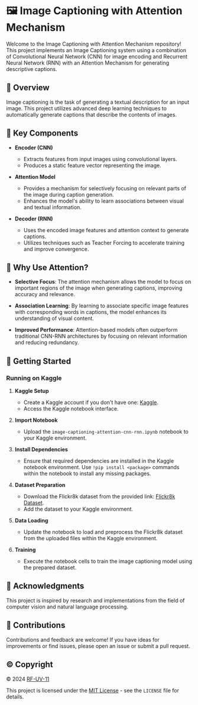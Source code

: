# 🖼️ Image Captioning with Attention Mechanism

Welcome to the Image Captioning with Attention Mechanism repository! This project implements an Image Captioning system using a combination of Convolutional Neural Network (CNN) for image encoding and Recurrent Neural Network (RNN) with an Attention Mechanism for generating descriptive captions.

## 🌟 Overview

Image captioning is the task of generating a textual description for an input image. This project utilizes advanced deep learning techniques to automatically generate captions that describe the contents of images.

## 🔑 Key Components

- **Encoder (CNN)**
  - Extracts features from input images using convolutional layers.
  - Produces a static feature vector representing the image.

- **Attention Model**
  - Provides a mechanism for selectively focusing on relevant parts of the image during caption generation.
  - Enhances the model's ability to learn associations between visual and textual information.

- **Decoder (RNN)**
  - Uses the encoded image features and attention context to generate captions.
  - Utilizes techniques such as Teacher Forcing to accelerate training and improve convergence.

## 🤔 Why Use Attention?

- **Selective Focus**: The attention mechanism allows the model to focus on important regions of the image when generating captions, improving accuracy and relevance.
  
- **Association Learning**: By learning to associate specific image features with corresponding words in captions, the model enhances its understanding of visual content.
  
- **Improved Performance**: Attention-based models often outperform traditional CNN-RNN architectures by focusing on relevant information and reducing redundancy.

## 🚀 Getting Started

### Running on Kaggle

1. **Kaggle Setup**
   - Create a Kaggle account if you don't have one: [Kaggle](https://www.kaggle.com/).
   - Access the Kaggle notebook interface.

2. **Import Notebook**
   - Upload the `image-captioning-attention-cnn-rnn.ipynb` notebook to your Kaggle environment.

3. **Install Dependencies**
   - Ensure that required dependencies are installed in the Kaggle notebook environment. Use `!pip install <package>` commands within the notebook to install any missing packages.

4. **Dataset Preparation**
   - Download the Flickr8k dataset from the provided link: [Flickr8k Dataset](https://www.kaggle.com/datasets/adityajn105/flickr8k/versions/1).
   - Add the dataset to your Kaggle environment.

5. **Data Loading**
   - Update the notebook to load and preprocess the Flickr8k dataset from the uploaded files within the Kaggle environment.

6. **Training**
   - Execute the notebook cells to train the image captioning model using the prepared dataset.

## 🙏 Acknowledgments

This project is inspired by research and implementations from the field of computer vision and natural language processing.

## 🤝 Contributions

Contributions and feedback are welcome! If you have ideas for improvements or find issues, please open an issue or submit a pull request.

## © Copyright

© 2024 [RF-UV-11](https://github.com/RF-UV-11)

This project is licensed under the [MIT License](https://choosealicense.com/licenses/mit/) - see the `LICENSE` file for details.
